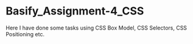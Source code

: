 # Basify_Assignment-4_CSS
 Here I have done some tasks using CSS Box Model, CSS Selectors, CSS Positioning etc.
